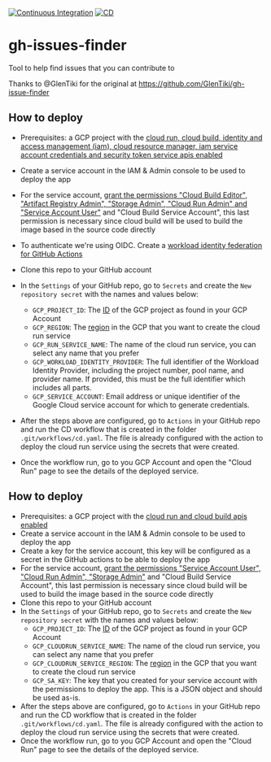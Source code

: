 [![Continuous Integration](https://github.com/nearform/gh-issues-finder/actions/workflows/ci.yml/badge.svg?event=push)](https://github.com/nearform/gh-issues-finder/actions/workflows/ci.yml)
[![CD](https://github.com/nearform/gh-issues-finder/actions/workflows/cd.yml/badge.svg?event=push)](https://github.com/nearform/gh-issues-finder/actions/workflows/cd.yml)

# gh-issues-finder
Tool to help find issues that you can contribute to

Thanks to @GlenTiki for the original at https://github.com/GlenTiki/gh-issue-finder

## How to deploy

- Prerequisites: a GCP project with the [cloud run, cloud build, identity and access management (iam), cloud resource manager, iam service account credentials and security token service apis enabled](https://cloud.google.com/apis/docs/getting-started)
- Create a service account in the IAM & Admin console to be used to deploy the app
- For the service account, [grant the permissions "Cloud Build Editor", "Artifact Registry Admin", "Storage Admin", "Cloud Run Admin" and "Service Account User"](https://github.com/google-github-actions/deploy-cloudrun) and "Cloud Build Service Account", this last permission is necessary since cloud build will be used to build the image based in the source code directly
- To authenticate we're using OIDC. Create a [workload identity federation for GitHub Actions](https://cloud.google.com/iam/docs/configuring-workload-identity-federation#github-actions)
- Clone this repo to your GitHub account
- In the `Settings` of your GitHub repo, go to `Secrets` and create the `New repository secret` with the names and values below:
    - `GCP_PROJECT_ID`: The [ID](https://support.google.com/googleapi/answer/7014113?hl=en) of the GCP project as found in your GCP Account
    - `GCP_REGION`: The [region](https://cloud.google.com/compute/docs/regions-zones) in the GCP that you want to create the cloud run service
    - `GCP_RUN_SERVICE_NAME`: The name of the cloud run service, you can select any name that you prefer
    - `GCP_WORKLOAD_IDENTITY_PROVIDER`: The full identifier of the Workload Identity Provider, including the project number, pool name, and provider name. If provided, this must be the full identifier which includes all parts.
    - `GCP_SERVICE_ACCOUNT`: Email address or unique identifier of the Google Cloud service account for which to generate credentials.

- After the steps above are configured, go to `Actions` in your GitHub repo and run the CD workflow that is created in the folder `.git/workflows/cd.yaml`. The file is already configured with the action to deploy the cloud run service using the secrets that were created.
- Once the workflow run, go to you GCP Account and open the "Cloud Run" page to see the details of the deployed service.

## How to deploy

- Prerequisites: a GCP project with the [cloud run and cloud build apis enabled](https://cloud.google.com/apis/docs/getting-started)
- Create a service account in the IAM & Admin console to be used to deploy the app
- Create a key for the service account, this key will be configured as a secret in the GitHub actions to be able to deploy the app
- For the service account, [grant the permissions "Service Account User", "Cloud Run Admin", "Storage Admin"](https://github.com/google-github-actions/deploy-cloudrun) and "Cloud Build Service Account", this last permission is necessary since cloud build will be used to build the image based in the source code directly
- Clone this repo to your GitHub account
- In the `Settings` of your GitHub repo, go to `Secrets` and create the `New repository secret` with the names and values below:
    - `GCP_PROJECT_ID`: The [ID](https://support.google.com/googleapi/answer/7014113?hl=en) of the GCP project as found in your GCP Account
    - `GCP_CLOUDRUN_SERVICE_NAME`: The name of the cloud run service, you can select any name that you prefer
    - `GCP_CLOUDRUN_SERVICE_REGION`: The [region](https://cloud.google.com/compute/docs/regions-zones) in the GCP that you want to create the cloud run service
    - `GCP_SA_KEY`: The key that you created for your service account with the permissions to deploy the app. This is a JSON object and should be used as-is.
- After the steps above are configured, go to `Actions` in your GitHub repo and run the CD workflow that is created in the folder `.git/workflows/cd.yaml`. The file is already configured with the action to deploy the cloud run service using the secrets that were created.
- Once the workflow run, go to you GCP Account and open the "Cloud Run" page to see the details of the deployed service.
